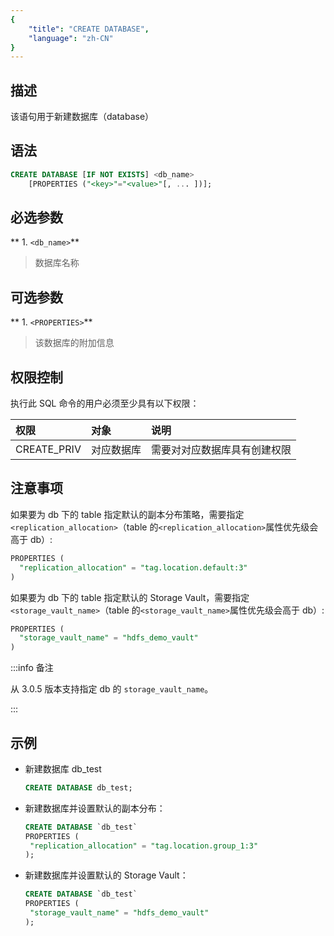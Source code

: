 ```yaml
---
{
    "title": "CREATE DATABASE",
    "language": "zh-CN"
}
---
```


## 描述

该语句用于新建数据库（database）

## 语法

```sql
CREATE DATABASE [IF NOT EXISTS] <db_name>
    [PROPERTIES ("<key>"="<value>"[, ... ])];
```

## 必选参数

** 1. `<db_name>`**
>  数据库名称

## 可选参数

** 1. `<PROPERTIES>`**
>  该数据库的附加信息

## 权限控制

执行此 SQL 命令的用户必须至少具有以下权限：

| 权限         | 对象    | 说明             |
|:-----------|:------|:---------------|
| CREATE_PRIV | 对应数据库 | 需要对对应数据库具有创建权限 |


## 注意事项

如果要为 db 下的 table 指定默认的副本分布策略，需要指定`<replication_allocation>`（table 的`<replication_allocation>`属性优先级会高于 db）:

  ```sql
  PROPERTIES (
    "replication_allocation" = "tag.location.default:3"
  )
  ```

如果要为 db 下的 table 指定默认的 Storage Vault，需要指定`<storage_vault_name>`（table 的`<storage_vault_name>`属性优先级会高于 db）:

  ```sql
  PROPERTIES (
    "storage_vault_name" = "hdfs_demo_vault"
  )
  ```

:::info 备注

从 3.0.5 版本支持指定 db 的 `storage_vault_name`。

:::

## 示例

- 新建数据库 db_test

   ```sql
   CREATE DATABASE db_test;
   ```

- 新建数据库并设置默认的副本分布：

   ```sql
   CREATE DATABASE `db_test`
   PROPERTIES (
   	"replication_allocation" = "tag.location.group_1:3"
   );
   ```

- 新建数据库并设置默认的 Storage Vault：

   ```sql
   CREATE DATABASE `db_test`
   PROPERTIES (
   	"storage_vault_name" = "hdfs_demo_vault"
   );
   ```
